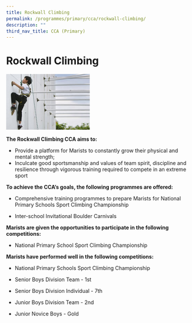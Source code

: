 ```yaml
---
title: Rockwall Climbing
permalink: /programmes/primary/cca/rockwall-climbing/
description: ""
third_nav_title: CCA (Primary)
---
```

# Rockwall Climbing

<img src="/images/CCA/Primary/Sports%20Climbing_D1R0816.jpg" style="width:45%">


**The Rockwall Climbing CCA aims to:**

*   Provide a platform for Marists to constantly grow their physical and mental strength;
*   Inculcate good sportsmanship and values of team spirit, discipline and resilience through vigorous training required to compete in an extreme sport

  

**To achieve the CCA’s goals, the following programmes are offered:**&nbsp;

*   Comprehensive training programmes to prepare Marists for National Primary Schools Sport Climbing Championship  
    
*   Inter-school Invitational Boulder Carnivals  
      
    

**Marists are given the opportunities to participate in the following competitions:**&nbsp;

*   National Primary School Sport Climbing Championship

  

**Marists have performed well in the following competitions:**

*   National Primary Schools Sport Climbing Championship  
    

*   Senior Boys Division Team - 1st&nbsp;&nbsp;
*   Senior Boys Division Individual - 7th&nbsp;&nbsp;
*   Junior Boys Division Team - 2nd&nbsp;&nbsp;
*   Junior Novice Boys - Gold